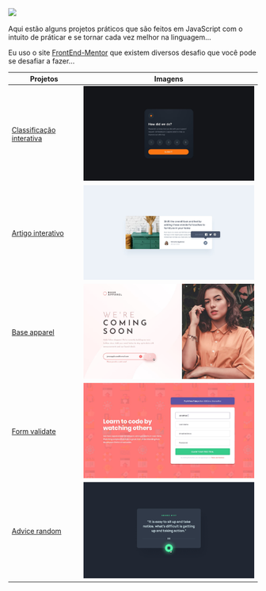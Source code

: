 <img src="https://img.shields.io/badge/JavaScript-F7DF1E?style=for-the-badge&logo=javascript&logoColor=black">
<p>Aqui estão alguns projetos práticos que são feitos em JavaScript com o intuito de práticar e se tornar cada vez melhor na linguagem...</p>
<p>Eu uso o site <a target="_blank" href="https://www.frontendmentor.io/home">FrontEnd-Mentor</a> que existem diversos desafio que você pode se desafiar a fazer...</p>

| Projetos | Imagens |
| ------------- | ------------- |
| <a href="https://nomegustaa.github.io/frontEndMentor/Projeto-1/" target="blank">Classificação interativa</a>  | <img src="Projeto-1/design/desktop-design.jpg" width="500px"> |
| <a href="https://nomegustaa.github.io/frontEndMentor/Projeto-2/" target="blank">Artigo interativo</a>  | <img src="Projeto-2/design/desktop-active-state.jpg" width="500px">  | 
| <a href="https://nomegustaa.github.io/frontEndMentor/Projeto-3/" target="blank">Base apparel</a>  | <img src="Projeto-3/design/active-states.jpg" width="500px">  |
| <a href="https://nomegustaa.github.io/frontEndMentor/Projeto-4/" target="blank">Form validate</a>  | <img src="Projeto-4/design/desktop-design.jpg" width="500px">  |
| <a href="https://nomegustaa.github.io/frontEndMentor/Projeto-5/" target="blank">Advice random</a>  | <img src="Projeto-5/design/active-states.jpg" width="500px">  |
